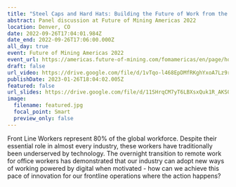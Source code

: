 ```yaml
---
title: "Steel Caps and Hard Hats: Building the Future of Work from the Frontline"
abstract: Panel discussion at Future of Mining Americas 2022
location: Denver, CO
date: 2022-09-26T17:04:01.984Z
date_end: 2022-09-26T17:06:00.000Z
all_day: true
event: Future of Mining Americas 2022
event_url: https://americas.future-of-mining.com/fomamericas/en/page/home
draft: false
url_video: https://drive.google.com/file/d/1vTqo-l468EpDMfRKghYxoA7Lz9rqHur4/view?usp=sharing
publishDate: 2023-01-26T18:04:02.005Z
featured: false
url_slides: https://drive.google.com/file/d/11SHrqCM7yT6LBXsxQuk1R_AKS0Nf3hJ7/view?usp=sharing
image:
  filename: featured.jpg
  focal_point: Smart
  preview_only: false
---
```

Front Line Workers represent 80% of the global workforce. Despite their essential role in almost every industry, these workers have traditionally been underserved by technology. The overnight transition to remote work for office workers has demonstrated that our industry can adopt new ways of working powered by digital when motivated - how can we achieve this pace of innovation for our frontline operations where the action happens?